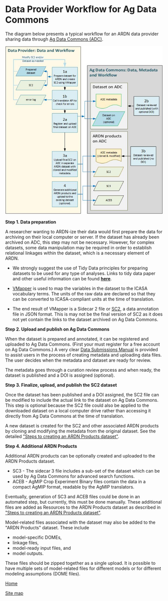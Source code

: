 # Data Provider Workflow for Ag Data Commons

The diagram below presents a typical workflow for an ARDN data provider sharing data through [Ag Data Commons (ADC)](https://data.nal.usda.gov/).


![image](https://raw.githubusercontent.com/agmip/ARDN/master/docs/images/DataProviderWorkflow_v6.jpg)

**Step 1. Data preparation**

A researcher wanting to ARDN-ize their data would first prepare the data for archiving on their local computer or server. If the dataset has already been archived on ADC, this step may not be necessary. However, for complex datasets, some data manipulation may be required in order to establish relational linkages within the dataset, which is a necessary element of ARDN.

- We strongly suggest the use of Tidy Data principles for preparing datasets to be used for any type of analyses. Links to tidy data paper and other useful information can be found **[here](TidyData.md)**. 

- [VMapper](VMapper.md) is used to map the variables in the dataset to the ICASA vocabulary terms. The units of the raw data are declared so that they can be converted to ICASA-compliant units at the time of translation.

- The end result of VMapper is a Sidecar 2 file or [SC2](Annotation_SC2.md), a data annotation file in JSON format. This is may not be the final version of SC2 as it does not yet contain the links to the dataset archived on Ag Data Commons.  

**Step 2. Upload and publish on Ag Data Commons**

When the dataset is prepared and annotated, it can be registered and uploaded to Ag Data Commons. (First your must register for a free account on Ag Data Commons.) A very clear [Data Submissions Manual](https://data.nal.usda.gov/ag-data-commons-data-submission-manual) is provided to assist users in the process of creating metadata and uploading data files. The user decides when the metadata and dataset are ready for review.

The metadata goes through a curation review process and when ready, the dataset is published and a DOI is assigned (optional).

**Step 3. Finalize, upload, and publish the SC2 dataset**

Once the dataset has been published and a DOI assigned, the SC2 file can be modified to include the actual link to the dataset on Ag Data Commons. This step is optional because the SC2 file could also be applied to the downloaded dataset on a local computer drive rather than accessing it directly from Ag Data Commons at the time of translation.

A new dataset is created for the SC2 and other associated ARDN products by cloning and modifying the metadata from the original dataset. See the detailed ["Steps to creating an ARDN Products dataset"](ARDN_products.md).

**Step 4. Additional ARDN Products**

Additional ARDN products can be optionally created and uploaded to the ARDN Products dataset. 
- SC3 - The sidecar 3 file includes a sub-set of the dataset which can be used by Ag Data Commons for advanced search functions.
- ACEB - AgMIP Crop Experiment Binary files contain the data in a compact AgMIP format, readable by the AgMIP translators. 

Eventually, generation of SC3 and ACEB files could be done in an automated step, but currently, this must be done manually. These additional files are added as Resources to the ARDN Products dataset as described in ["Steps to creating an ARDN Products dataset"](ARDN_products.md).

Model-related files associated with the dataset may also be added to the "ARDN Products" dataset. These include 
- model-specific DOMEs, 
- linkage files, 
- model-ready input files, and 
- model outputs. 

These files should be zipped together as a single upload. It is possible to have multiple sets of model-related files for different models or for different modeling assumptions (DOME files).


[Home](index.md)

[Site map](SiteMap.md)

